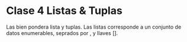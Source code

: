 # Clase 4 Listas & Tuplas

Las bien pondera lista y tuplas. Las listas corresponde a un conjunto de datos enumerables, seprados por , y llaves [].
